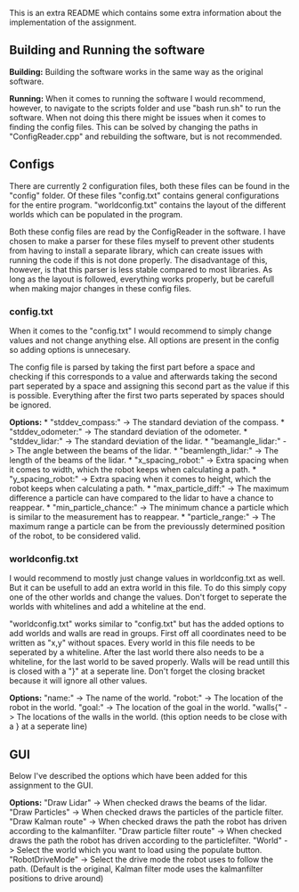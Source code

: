 This is an extra README which contains some extra information about the implementation of the assignment.


Building and Running the software
---------------------------------

**Building:**
Building the software works in the same way as the original software.

**Running:**
When it comes to running the software I would recommend, however, to navigate to the scripts folder and use "bash run.sh" 
to run the software. When not doing this there might be issues when it comes to finding the config files. This can be
solved by changing the paths in "ConfigReader.cpp" and rebuilding the software, but is not recommended.


Configs
-------

There are currently 2 configuration files, both these files can be found in the "config" folder. Of these files
"config.txt" contains general configurations for the entire program. "worldconfig.txt" contains the layout of the
different worlds which can be populated in the program.

Both these config files are read by the ConfigReader in the software. I have chosen to make a parser for these
files myself to prevent other students from having to install a separate library, which can create issues with
running the code if this is not done properly. The disadvantage of this, however, is that this parser is
less stable compared to most libraries. As long as the layout is followed, everything works properly, but be
carefull when making major changes in these config files.

### config.txt

When it comes to the "config.txt" I would recommend to simply change values and not change anything else. All options
are present in the config so adding options is unnecesary. 

The config file is parsed by taking the first part before a space and checking if this corresponds to a value and
afterwards taking the second part seperated by a space and assigning this second part as the value if this is
possible. Everything after the first two parts seperated by spaces should be ignored.

**Options:**
    * "stddev_compass:" -> The standard deviation of the compass.
    * "stddev_odometer:" -> The standard deviation of the odometer.
    * "stddev_lidar:" -> The standard deviation of the lidar.
    * "beamangle_lidar:" -> The angle between the beams of the lidar.
    * "beamlength_lidar:" -> The length of the beams of the lidar.
    * "x_spacing_robot:" -> Extra spacing when it comes to width, which the robot keeps when calculating a path.
    * "y_spacing_robot:" -> Extra spacing when it comes to height, which the robot keeps when calculating a path.
    * "max_particle_diff:" -> The maximum difference a particle can have compared to the lidar to have a chance to reappear.
    * "min_particle_chance:" -> The minimum chance a particle which is similar to the measurement has to reappear.
    * "particle_range:" -> The maximum range a particle can be from the previoussly determined position of the robot, to be considered valid.

### worldconfig.txt

I would recommend to mostly just change values in worldconfig.txt as well. But it can be usefull to add an extra world in this file.
To do this simply copy one of the other worlds and change the values. Don't forget to seperate the worlds with whitelines and
add a whiteline at the end.

"worldconfig.txt" works similar to "config.txt" but has the added options to add worlds and walls are read in groups.
First off all coordinates need to be written as "x,y" without spaces. Every world in this file needs to be seperated
by a whiteline. After the last world there also needs to be a whiteline, for the last world to be saved properly.
Walls will be read untill this is closed with a "}" at a seperate line. Don't forget the closing bracket because
it will ignore all other values.

**Options:**
    "name:" -> The name of the world.
    "robot:" -> The location of the robot in the world.
    "goal:" -> The location of the goal in the world.
    "walls{" -> The locations of the walls in the world. (this option needs to be close with a } at a seperate line)


GUI
---

Below I've described the options which have been added for this assignment to the GUI.

**Options:**
    "Draw Lidar" -> When checked draws the beams of the lidar.
    "Draw Particles" -> When checked draws the particles of the particle filter.
    "Draw Kalman route" -> When checked draws the path the robot has driven according to the kalmanfilter.
    "Draw particle filter route" -> When checked draws the path the robot has driven according to the particlefilter.
    "World" -> Select the world which you want to load using the populate button.
    "RobotDriveMode" -> Select the drive mode the robot uses to follow the path. (Default is the original, Kalman filter mode uses the kalmanfilter positions to drive around)
